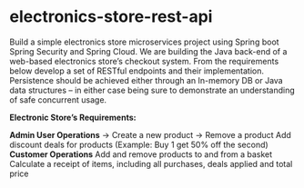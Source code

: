 # electronics-store-rest-api
Build a simple electronics store microservices project using Spring boot Spring Security and Spring Cloud.
We are building the Java back-end of a web-based electronics store’s checkout system. From the requirements below develop a set of RESTful endpoints and their implementation.
Persistence should be achieved either through an In-memory DB or Java data structures – in either case being sure to demonstrate an understanding of safe concurrent usage.

**Electronic Store’s Requirements:**

**Admin User Operations**
  -> Create a new product
  -> Remove a product
  Add discount deals for products (Example: Buy 1 get 50% off the second)
**Customer Operations**
  Add and remove products to and from a basket
  Calculate a receipt of items, including all purchases, deals applied and total price

